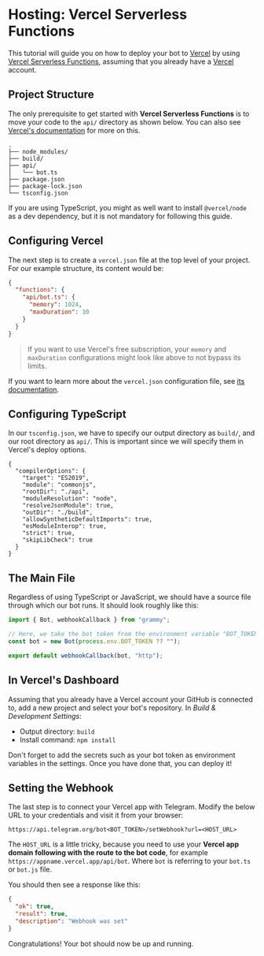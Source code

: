 # Hosting: Vercel Serverless Functions

This tutorial will guide you on how to deploy your bot to [Vercel](https://vercel.com/) by using [Vercel Serverless Functions](https://vercel.com/docs/concepts/functions/serverless-functions), assuming that you already have a [Vercel](https://vercel.com) account.

## Project Structure

The only prerequisite to get started with **Vercel Serverless Functions** is to move your code to the `api/` directory as shown below.
You can also see [Vercel's documentation](https://vercel.com/docs/concepts/functions/serverless-functions#deploying-serverless-functions) for more on this.

```asciiart:no-line-numbers
.
├── node_modules/
├── build/
├── api/
│   └── bot.ts
├── package.json
├── package-lock.json
└── tsconfig.json
```

If you are using TypeScript, you might as well want to install `@vercel/node` as a dev dependency, but it is not mandatory for following this guide.

## Configuring Vercel

The next step is to create a `vercel.json` file at the top level of your project.
For our example structure, its content would be:

```json
{
  "functions": {
    "api/bot.ts": {
      "memory": 1024,
      "maxDuration": 10
    }
  }
}
```

> If you want to use Vercel's free subscription, your `memory` and `maxDuration` configurations might look like above to not bypass its limits.

If you want to learn more about the `vercel.json` configuration file, see [its documentation](https://vercel.com/docs/project-configuration).

## Configuring TypeScript

In our `tsconfig.json`, we have to specify our output directory as `build/`, and our root directory as `api/`.
This is important since we will specify them in Vercel's deploy options.

```json{5,8}
{
  "compilerOptions": {
    "target": "ES2019",
    "module": "commonjs",
    "rootDir": "./api",
    "moduleResolution": "node",
    "resolveJsonModule": true,
    "outDir": "./build",
    "allowSyntheticDefaultImports": true,
    "esModuleInterop": true,
    "strict": true,
    "skipLibCheck": true
  }
}
```

## The Main File

Regardless of using TypeScript or JavaScript, we should have a source file through which our bot runs.
It should look roughly like this:

```ts
import { Bot, webhookCallback } from "grammy";

// Here, we take the bot token from the environment variable "BOT_TOKEN".
const bot = new Bot(process.env.BOT_TOKEN ?? "");

export default webhookCallback(bot, "http");
```

## In Vercel's Dashboard

Assuming that you already have a Vercel account your GitHub is connected to, add a new project and select your bot's repository.
In _Build & Development Settings_:

- Output directory: `build`
- Install command: `npm install`

Don't forget to add the secrets such as your bot token as environment variables in the settings.
Once you have done that, you can deploy it!

## Setting the Webhook

The last step is to connect your Vercel app with Telegram.
Modify the below URL to your credentials and visit it from your browser:

```md:no-line-numbers
https://api.telegram.org/bot<BOT_TOKEN>/setWebhook?url=<HOST_URL>
```

The `HOST_URL` is a little tricky, because you need to use your **Vercel app domain following with the route to the bot code**, for example `https://appname.vercel.app/api/bot`.
Where `bot` is referring to your `bot.ts` or `bot.js` file.

You should then see a response like this:

```json
{
  "ok": true,
  "result": true,
  "description": "Webhook was set"
}
```

Congratulations!
Your bot should now be up and running.

